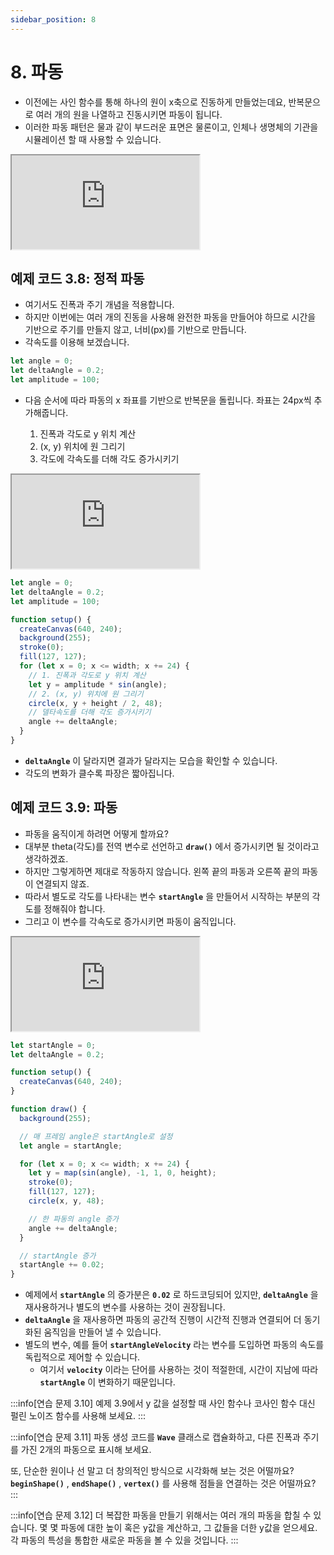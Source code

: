 ```yaml
---
sidebar_position: 8
---
```


# 8. 파동

- 이전에는 사인 함수를 통해 하나의 원이 x축으로 진동하게 만들었는데요, 반복문으로 여러 개의 원을 나열하고 진동시키면 파동이 됩니다.
- 이러한 파동 패턴은 물과 같이 부드러운 표면은 물론이고, 인체나 생명체의 기관을 시뮬레이션 할 때 사용할 수 있습니다.

<iframe class="editor" src="https://editor.p5js.org/urbanscratcher/full/epSUZShuj"></iframe>

## 예제 코드 3.8: 정적 파동

- 여기서도 진폭과 주기 개념을 적용합니다.
- 하지만 이번에는 여러 개의 진동을 사용해 완전한 파동을 만들어야 하므로 시간을 기반으로 주기를 만들지 않고, 너비(px)를 기반으로 만듭니다.
- 각속도를 이용해 보겠습니다.

```js
let angle = 0;
let deltaAngle = 0.2;
let amplitude = 100;
```

- 다음 순서에 따라 파동의 x 좌표를 기반으로 반복문을 돌립니다. 좌표는 24px씩 추가해줍니다.

  1. 진폭과 각도로 y 위치 계산
  2. (x, y) 위치에 원 그리기
  3. 각도에 각속도를 더해 각도 증가시키기

<iframe class="editor" src="https://editor.p5js.org/urbanscratcher/full/oKfjYTe4G"></iframe>

```js
let angle = 0;
let deltaAngle = 0.2;
let amplitude = 100;

function setup() {
  createCanvas(640, 240);
  background(255);
  stroke(0);
  fill(127, 127);
  for (let x = 0; x <= width; x += 24) {
    // 1. 진폭과 각도로 y 위치 계산
    let y = amplitude * sin(angle);
    // 2. (x, y) 위치에 원 그리기
    circle(x, y + height / 2, 48);
    // 델타속도를 더해 각도 증가시키기
    angle += deltaAngle;
  }
}
```

- **`deltaAngle`** 이 달라지면 결과가 달라지는 모습을 확인할 수 있습니다.
- 각도의 변화가 클수록 파장은 짧아집니다.

## 예제 코드 3.9: 파동

- 파동을 움직이게 하려면 어떻게 할까요?
- 대부분 theta(각도)를 전역 변수로 선언하고 **`draw()`** 에서 증가시키면 될 것이라고 생각하겠죠.
- 하지만 그렇게하면 제대로 작동하지 않습니다. 왼쪽 끝의 파동과 오른쪽 끝의 파동이 연결되지 않죠.
- 따라서 별도로 각도를 나타내는 변수 **`startAngle`** 을 만들어서 시작하는 부분의 각도를 정해줘야 합니다.
- 그리고 이 변수를 각속도로 증가시키면 파동이 움직입니다.

<iframe class="editor" src="https://editor.p5js.org/urbanscratcher/full/Ed5MGJTG-"></iframe>

```js
let startAngle = 0;
let deltaAngle = 0.2;

function setup() {
  createCanvas(640, 240);
}

function draw() {
  background(255);

  // 매 프레임 angle은 startAngle로 설정
  let angle = startAngle;

  for (let x = 0; x <= width; x += 24) {
    let y = map(sin(angle), -1, 1, 0, height);
    stroke(0);
    fill(127, 127);
    circle(x, y, 48);

    // 한 파동의 angle 증가
    angle += deltaAngle;
  }

  // startAngle 증가
  startAngle += 0.02;
}
```

- 예제에서 **`startAngle`** 의 증가분은 **`0.02`** 로 하드코딩되어 있지만, **`deltaAngle`** 을 재사용하거나 별도의 변수를 사용하는 것이 권장됩니다.
- **`deltaAngle`** 을 재사용하면 파동의 공간적 진행이 시간적 진행과 연결되어 더 동기화된 움직임을 만들어 낼 수 있습니다.
- 별도의 변수, 예를 들어 **`startAngleVelocity`** 라는 변수를 도입하면 파동의 속도를 독립적으로 제어할 수 있습니다.
  - 여기서 **`velocity`** 이라는 단어를 사용하는 것이 적절한데, 시간이 지남에 따라 **`startAngle`** 이 변화하기 때문입니다.

:::info[연습 문제 3.10]
예제 3.9에서 y 값을 설정할 때 사인 함수나 코사인 함수 대신 펄린 노이즈 함수를 사용해 보세요.
:::

:::info[연습 문제 3.11]
파동 생성 코드를 **`Wave`** 클래스로 캡슐화하고, 다른 진폭과 주기를 가진 2개의 파동으로 표시해 보세요.

또, 단순한 원이나 선 말고 더 창의적인 방식으로 시각화해 보는 것은 어떨까요? **`beginShape()`** , **`endShape()`** , **`vertex()`** 를 사용해 점들을 연결하는 것은 어떨까요?
:::

:::info[연습 문제 3.12]
더 복잡한 파동을 만들기 위해서는 여러 개의 파동을 합칠 수 있습니다. 몇 몇 파동에 대한 높이 혹은 y값을 계산하고, 그 값들을 더한 y값을 얻으세요. 각 파동의 특성을 통합한 새로운 파동을 볼 수 있을 것입니다.
:::
